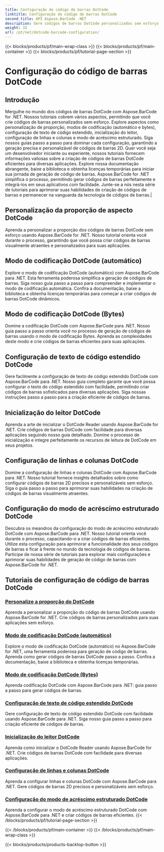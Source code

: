 ```yaml
---
title: Configuração do código de barras DotCode
linktitle: Configuração do código de barras DotCode
second_title: API Aspose.BarCode .NET
description: Gere códigos de barras DotCode personalizados sem esforço com Aspose.BarCode .NET. Aprenda proporção de aspecto, modos de codificação, texto de código estendido e inicialização do leitor.
weight: 32
url: /pt/net/dotcode-barcode-configuration/
---
```


{{< blocks/products/pf/main-wrap-class >}}
{{< blocks/products/pf/main-container >}}
{{< blocks/products/pf/tutorial-page-section >}}

# Configuração do código de barras DotCode


## Introdução
Mergulhe no mundo dos códigos de barras DotCode com Aspose.BarCode for .NET. Nossos tutoriais cobrem vários aspectos, permitindo que você crie códigos de barras personalizados sem esforço. Explore aspectos como personalização de proporção, modos de codificação (automático e bytes), configuração de texto de código estendido, inicialização do leitor, configuração de linhas e colunas e modo de acréscimo estruturado. Siga nossos guias passo a passo para dominar cada configuração, garantindo a geração precisa e personalizável de códigos de barras 2D. Quer você seja um desenvolvedor iniciante ou experiente, nossos tutoriais fornecem informações valiosas sobre a criação de códigos de barras DotCode eficientes para diversas aplicações. Explore nossa documentação abrangente, baixe a biblioteca e obtenha licenças temporárias para iniciar sua jornada de geração de código de barras. Aspose.BarCode for .NET simplifica o processo, permitindo gerar códigos de barras perfeitamente e integrá-los em seus aplicativos com facilidade. Junte-se a nós nesta série de tutoriais para aprimorar suas habilidades de criação de códigos de barras e permanecer na vanguarda da tecnologia de códigos de barras.|

## Personalização da proporção de aspecto DotCode
Aprenda a personalizar a proporção dos códigos de barras DotCode sem esforço usando Aspose.BarCode for .NET. Nosso tutorial orienta você durante o processo, garantindo que você possa criar códigos de barras visualmente atraentes e personalizados para suas aplicações.

## Modo de codificação DotCode (automático)
Explore o modo de codificação DotCode (automático) com Aspose.BarCode para .NET. Esta ferramenta poderosa simplifica a geração de códigos de barras. Siga nosso guia passo a passo para compreender e implementar o modo de codificação automática. Confira a documentação, baixe a biblioteca e obtenha licenças temporárias para começar a criar códigos de barras DotCode dinâmicos.

## Modo de codificação DotCode (Bytes)
Domine a codificação DotCode com Aspose.BarCode para .NET. Nosso guia passo a passo orienta você no processo de geração de códigos de barras usando o modo de codificação Bytes. Aprenda as complexidades deste modo e crie códigos de barras eficientes para suas aplicações.

## Configuração de texto de código estendido DotCode
Gere facilmente a configuração de texto de código estendido DotCode com Aspose.BarCode para .NET. Nosso guia completo garante que você possa configurar o texto do código estendido com facilidade, permitindo criar códigos de barras sofisticados para diversas aplicações. Siga nossas instruções passo a passo para a criação eficiente de códigos de barras.

## Inicialização do leitor DotCode
Aprenda a arte de inicializar o DotCode Reader usando Aspose.BarCode for .NET. Crie códigos de barras DotCode com facilidade para diversas aplicações seguindo nosso guia detalhado. Domine o processo de inicialização e integre perfeitamente os recursos de leitura de DotCode em seus projetos.

## Configuração de linhas e colunas DotCode
Domine a configuração de linhas e colunas DotCode com Aspose.BarCode para .NET. Nosso tutorial fornece insights detalhados sobre como configurar códigos de barras 2D precisos e personalizáveis sem esforço. Siga o guia passo a passo para aprimorar suas habilidades na criação de códigos de barras visualmente atraentes.

## Configuração do modo de acréscimo estruturado DotCode

Descubra os meandros da configuração do modo de acréscimo estruturado DotCode com Aspose.BarCode para .NET. Nosso tutorial orienta você durante o processo, capacitando-o a criar códigos de barras eficientes. Utilize esta configuração para aprimorar a funcionalidade dos seus códigos de barras e ficar à frente no mundo da tecnologia de códigos de barras. Participe de nossa série de tutoriais para explorar mais configurações e aprimorar suas habilidades de geração de código de barras com Aspose.BarCode for .NET.

## Tutoriais de configuração de código de barras DotCode
### [Personalize a proporção do DotCode](./dotcode-aspect-ratio-customization/)
Aprenda a personalizar a proporção do código de barras DotCode usando Aspose.BarCode for .NET. Crie códigos de barras personalizados para suas aplicações sem esforço.
### [Modo de codificação DotCode (automático)](./dotcode-encoding-mode-auto/)
Explore o modo de codificação DotCode (automático) no Aspose.BarCode for .NET, uma ferramenta poderosa para geração de código de barras. Aprenda como gerar códigos de barras DotCode passo a passo. Confira a documentação, baixe a biblioteca e obtenha licenças temporárias.
### [Modo de codificação DotCode (Bytes)](./dotcode-encoding-mode-bytes/)
Aprenda codificação DotCode com Aspose.BarCode para .NET: guia passo a passo para gerar códigos de barras.
### [Configuração de texto de código estendido DotCode](./dotcode-extended-code-text-configuration/)
Gere configuração de texto de código estendido DotCode com facilidade usando Aspose.BarCode para .NET. Siga nosso guia passo a passo para criação eficiente de códigos de barras.
### [Inicialização do leitor DotCode](./dotcode-reader-initialization/)
Aprenda como inicializar o DotCode Reader usando Aspose.BarCode for .NET. Crie códigos de barras DotCode com facilidade para diversas aplicações.
### [Configuração de linhas e colunas DotCode](./dotcode-rows-columns-configuration/)
Aprenda a configurar linhas e colunas DotCode com Aspose.BarCode para .NET. Gere códigos de barras 2D precisos e personalizáveis sem esforço.
### [Configuração do modo de acréscimo estruturado DotCode](./dotcode-structured-append-mode-configuration/)
Aprenda a configurar o modo de acréscimo estruturado DotCode com Aspose.BarCode para .NET e criar códigos de barras eficientes.
{{< /blocks/products/pf/tutorial-page-section >}}

{{< /blocks/products/pf/main-container >}}
{{< /blocks/products/pf/main-wrap-class >}}

{{< blocks/products/products-backtop-button >}}
